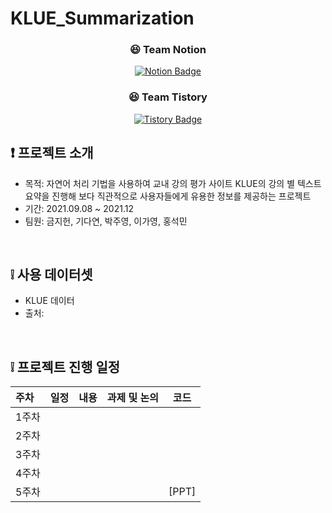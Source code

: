 # KLUE_Summarization


<div align="center">
  
  <h3> 😆 Team Notion </h3>
  
[![Notion Badge](https://img.shields.io/badge/Notion-000000?style=flat&logo=Notion&logoColor=white&link=https://keom.notion.site/KLUE-2333d995ff16488d8fe6320ef2a80aec)](https://keom.notion.site/KLUE-2333d995ff16488d8fe6320ef2a80aec)

  
  <h3> 😆 Team Tistory </h3>
  
[![Tistory Badge](https://img.shields.io/badge/Tistory-000000?style=flat&logo=Tesla&logoColor=white&link=https://wind-danger-196.notion.site/KUBIG-NLP-1-6ee848117c434dca99a3b0f8049e37ad)](https://wind-danger-196.notion.site/KUBIG-NLP-1-6ee848117c434dca99a3b0f8049e37ad)

</div>


## ❗ 프로젝트 소개
- 목적: 자연어 처리 기법을 사용하여 교내 강의 평가 사이트 KLUE의 강의 별 텍스트 요약을 진행해 보다 직관적으로 사용자들에게 유용한 정보를 제공하는 프로젝트
- 기간: 2021.09.08 ~ 2021.12
- 팀원: 금지헌, 기다연, 박주영, 이가영, 홍석민 <br>
<br>


## ❕ 사용 데이터셋
- KLUE 데이터 <br>
- 출처: 
<br>

## ❕ 프로젝트 진행 일정  

|   주차   |   일정   |   내용   |   과제 및 논의   |   코드   |
|:----------------------------|:----------------------------:|:--------------------:|:-------------------:|:-----------------:|
|  1주차  |  |  | |
|  2주차  |  |  | |
|  3주차  |  |  |  | | 
|  4주차  |  |  | | |
|  5주차  |  |  | | [PPT] | 
